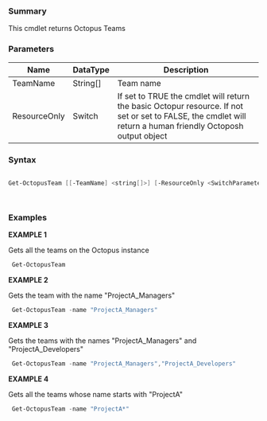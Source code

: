 ﻿### Summary

This cmdlet returns Octopus Teams
### Parameters
| Name | DataType          | Description |
| ------------- | ----------- | ----------- |
| TeamName | String[] |  Team name     |
| ResourceOnly | Switch |  If set to TRUE the cmdlet will return the basic Octopur resource. If not set or set to FALSE, the cmdlet will return a  human friendly Octoposh output object     |

### Syntax
``` powershell

Get-OctopusTeam [[-TeamName] <string[]>] [-ResourceOnly <SwitchParameter>] [<CommonParameters>]




``` 

### Examples 

**EXAMPLE 1**

Gets all the teams on the Octopus instance

``` powershell 
 Get-OctopusTeam
``` 

**EXAMPLE 2**

Gets the team with the name "ProjectA_Managers"

``` powershell 
 Get-OctopusTeam -name "ProjectA_Managers"
``` 

**EXAMPLE 3**

Gets the teams with the names "ProjectA_Managers" and "ProjectA_Developers"

``` powershell 
 Get-OctopusTeam -name "ProjectA_Managers","ProjectA_Developers"
``` 

**EXAMPLE 4**

Gets all the teams whose name starts with "ProjectA"

``` powershell 
 Get-OctopusTeam -name "ProjectA*"
``` 

